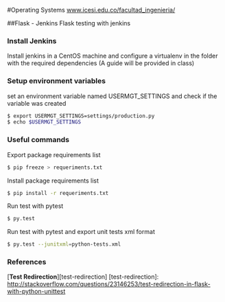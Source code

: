 #Operating Systems www.icesi.edu.co/facultad_ingenieria/

##Flask - Jenkins
Flask testing with jenkins

### Install Jenkins
Install jenkins in a CentOS machine and configure a virtualenv in the folder with the
required dependencies (A guide will be provided in class)

### Setup environment variables
set an environment variable named USERMGT_SETTINGS and check if the variable was created

```sh
$ export USERMGT_SETTINGS=settings/production.py
$ echo $USERMGT_SETTINGS
```

### Useful commands

Export package requirements list

```sh
$ pip freeze > requeriments.txt
```

Install package requirements list

```sh
$ pip install -r requeriments.txt
```

Run test with pytest

```sh
$ py.test
```

Run test with pytest and export unit tests xml format

```sh
$ py.test --junitxml=python-tests.xml
```

### References

[**Test Redirection**][test-redirection]
[test-redirection]: http://stackoverflow.com/questions/23146253/test-redirection-in-flask-with-python-unittest



